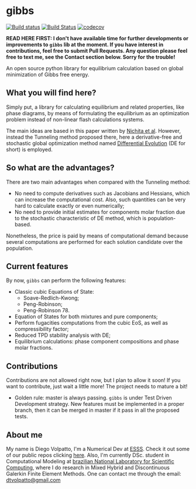 # gibbs

[![Build status](https://ci.appveyor.com/api/projects/status/gkl9lve28byp60jr/branch/master?svg=true)](https://ci.appveyor.com/project/volpatto/gibbs/branch/master)
[![Build Status](https://dev.azure.com/volpatto/volpatto/_apis/build/status/gibbs?branchName=master)](https://dev.azure.com/volpatto/volpatto/_build/latest?definitionId=2&branchName=master)
[![codecov](https://codecov.io/gh/volpatto/gibbs/branch/master/graph/badge.svg)](https://codecov.io/gh/volpatto/gibbs)

**READ HERE FIRST: I don't have available time for further developments or improvements to `gibbs` lib at the moment. If you have interest in contributions, feel free to submit Pull Requests. Any question please feel free to text me, see the Contact section below. Sorry for the trouble!**

An open source python library for equilibrium calculation based on global minimization of Gibbs free energy.

## What you will find here? 

Simply put, a library for calculating equilibrium and related properties, like phase diagrams, by means of 
formulating the equilibrium as an optimization problem instead of non-linear flash calculations systems.

The main ideas are based in this paper written by [Nichita et al](https://www.sciencedirect.com/science/article/pii/S0098135402001448). However, instead the Tunneling method proposed there, here a derivative-free and stochastic global optimization method named [Differential Evolution](https://link.springer.com/article/10.1023/A:1008202821328) (DE for short) is employed.

## So what are the advantages? 

There are two main advantages when compared with the Tunneling method:

  * No need to compute derivatives such as Jacobians and Hessians, which can increase the computational cost. Also, such quantities can be very hard to calculate exactly or even numerically;
  * No need to provide initial estimates for components molar fraction due to the stochastic characteristic of DE method, which is population-based.

Nonetheless, the price is paid by means of computational demand because several computations are performed for each solution candidate over the population.

## Current features

By now, `gibbs` can perform the following features:

* Classic cubic Equations of State:
  - Soave-Redlich-Kwong;
  - Peng-Robinson;
  - Peng-Robinson 78.
* Equation of States for both mixtures and pure components;
* Perform fugacities computations from the cubic EoS, as well as compressibility factor;
* Reduced TPD stability analysis with DE;
* Equilibrium calculations: phase component compositions and phase molar fractions.

## Contributions

Contributions are not allowed right now, but I plan to allow it soon! If you want to contribute, just wait a little more! The project needs to mature a bit!

* Golden rule: master is always passing. `gibbs` is under Test Driven Development strategy. New features must be implemented
in a proper branch, then it can be merged in master if it pass in all the proposed tests.

## About me

My name is Diego Volpatto, I'm a Numerical Dev at [ESSS](https://www.esss.co/). Check it out some of our public repos clicking [here](https://github.com/ESSS). Also, I'm currently DSc. student in Computational Modeling at [brazilian National Laboratory for Scientific Computing](https://www.lncc.br), where I do research in Mixed Hybrid and Discontinuous Galerkin Finite Element Methods. One can contact me through the email: dtvolpatto@gmail.com
